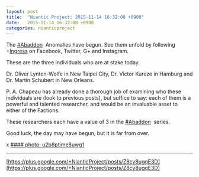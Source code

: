 ```yaml
---
layout: post
title:  "Niantic Project: 2015-11-14 16:32:08 +0900"
date:   2015-11-14 16:32:08 +0900
categories: nianticproject
---
```

The  [#Abaddon](https://plus.google.com/s/%23Abaddon "")  Anomalies have begun. See them unfold by following +[Ingress](https://plus.google.com/103320655754019011706 "") on Facebook, Twitter, G+ and Instagram.

These are the three individuals who are at stake today.

Dr. Oliver Lynton-Wolfe in New Taipei City, Dr. Victor Kureze in Hamburg and Dr. Martin Schubert in New Orleans.

P. A. Chapeau has already done a thorough job of examining who these individuals are (look to previous posts), but suffice to say: each of them is a powerful and talented researcher, and would be an invaluable asset to either of the Factions.

These researchers each have a value of 3 in the  [#Abaddon](https://plus.google.com/s/%23Abaddon "")  series.

Good luck, the day may have begun, but it is far from over.

x
[#### photo: u2b8ptime8uwg1](https://lh3.googleusercontent.com/-Tci8HWLFOY8/VkbjVAc1LdI/AAAAAAAAhf0/6cmzkHISNPY/w1600-h533/Fate.jpg "")
- - -
[https://plus.google.com/+NianticProject/posts/Z8cy8ugqE3D](https://plus.google.com/+NianticProject/posts/Z8cy8ugqE3D)

